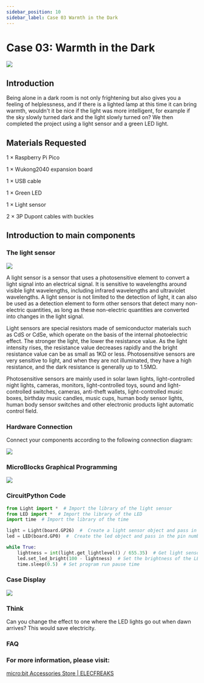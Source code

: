 ```yaml
---
sidebar_position: 10
sidebar_label: Case 03 Warmth in the Dark
---
```


# Case 03: Warmth in the Dark

![](https://wiki-media-ef.oss-cn-hongkong.aliyuncs.com/i18n/en/docusaurus-plugin-content-docs/current/pico/wukong2040/raspberry-pi-pico-inventors-kit/images/wukong2040-inventors-case03-01.png)

## Introduction

Being alone in a dark room is not only frightening but also gives you a feeling of helplessness, and if there is a lighted lamp at this time it can bring warmth, wouldn't it be nice if the light was more intelligent, for example if the sky slowly turned dark and the light slowly turned on? We then completed the project using a light sensor and a green LED light.

## Materials Requested

1 × Raspberry Pi Pico

1 × Wukong2040 expansion board

1 × USB cable

1 × Green LED

1 × Light sensor

2 × 3P Dupont cables with buckles

## Introduction to main components

### The light sensor

![](https://wiki-media-ef.oss-cn-hongkong.aliyuncs.com/i18n/en/docusaurus-plugin-content-docs/current/pico/wukong2040/raspberry-pi-pico-inventors-kit/images/pico-beginner-kit-30.png)

A light sensor is a sensor that uses a photosensitive element to convert a light signal into an electrical signal. It is sensitive to wavelengths around visible light wavelengths, including infrared wavelengths and ultraviolet wavelengths. A light sensor is not limited to the detection of light, it can also be used as a detection element to form other sensors that detect many non-electric quantities, as long as these non-electric quantities are converted into changes in the light signal.

Light sensors are special resistors made of semiconductor materials such as CdS or CdSe, which operate on the basis of the internal photoelectric effect. The stronger the light, the lower the resistance value. As the light intensity rises, the resistance value decreases rapidly and the bright resistance value can be as small as 1KΩ or less. Photosensitive sensors are very sensitive to light, and when they are not illuminated, they have a high resistance, and the dark resistance is generally up to 1.5MΩ.

Photosensitive sensors are mainly used in solar lawn lights, light-controlled night lights, cameras, monitors, light-controlled toys, sound and light-controlled switches, cameras, anti-theft wallets, light-controlled music boxes, birthday music candles, music cups, human body sensor lights, human body sensor switches and other electronic products light automatic control field.

### Hardware Connection

Connect your components according to the following connection diagram:

![](https://wiki-media-ef.oss-cn-hongkong.aliyuncs.com/i18n/en/docusaurus-plugin-content-docs/current/pico/wukong2040/raspberry-pi-pico-inventors-kit/images/wukong2040-inventors-case03-05.png)

### MicroBlocks Graphical Programming

![](https://wiki-media-ef.oss-cn-hongkong.aliyuncs.com/i18n/en/docusaurus-plugin-content-docs/current/pico/wukong2040/raspberry-pi-pico-inventors-kit/images/wukong2040-inventors-case03-04.png)

### CircuitPython Code

```python
from Light import *  # Import the library of the light sensor
from LED import *  # Import the library of the LED
import time  # Import the library of the time

light = Light(board.GP26)  #  Create a light sensor object and pass in the pin number
led = LED(board.GP0)  #  Create the led object and pass in the pin number

while True:
    lightness = int(light.get_lightlevel() / 655.35)  # Get light sensor return value and do mapping to (0~100), return value range (0~65535)
    led.set_led_bright(100 - lightness)  # Set the brightness of the LEDs, range (0~100)
    time.sleep(0.5)  # Set program run pause time
```

### Case Display

![](https://wiki-media-ef.oss-cn-hongkong.aliyuncs.com/i18n/en/docusaurus-plugin-content-docs/current/pico/wukong2040/raspberry-pi-pico-inventors-kit/images/wukong2040-inventors-kit-case03-06.gif)

### Think

Can you change the effect to one where the LED lights go out when dawn arrives? This would save electricity.

### FAQ



### For more information, please visit:

[micro:bit Accessories Store | ELECFREAKS](https://www.elecfreaks.com/)
